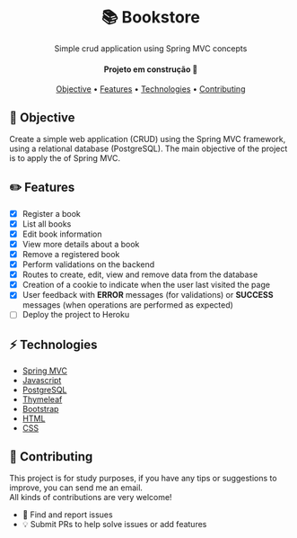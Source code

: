 <h1 align="center">
  📚 Bookstore
</h1>
<p align="center">
  Simple crud application using Spring MVC concepts
</p>

<h4 align="center">
  Projeto em construção 🚧
</h4>

<p align="center">
  <a href="#dart-objective">Objective</a> •
  <a href="#pencil2-features">Features</a> •
  <a href="#zap-technologies">Technologies</a> •
  <a href="#handshake-contributing">Contributing</a>
</p>
  
## :dart: **Objective**
Create a simple web application (CRUD) using the Spring MVC framework, using a
relational database (PostgreSQL). The main objective of the project is to apply the
of Spring MVC.

## :pencil2: Features

- [x] Register a book
- [x] List all books
- [x] Edit book information
- [x] View more details about a book
- [x] Remove a registered book
- [x] Perform validations on the backend
- [x] Routes to create, edit, view and remove data from the database
- [x] Creation of a cookie to indicate when the user last visited the page
- [x] User feedback with **ERROR** messages (for validations) or **SUCCESS** messages (when operations are performed as expected)
- [ ] Deploy the project to Heroku

## :zap: Technologies

* [Spring MVC](https://github.com/spring-projects/spring-boot)
* [Javascript](https://developer.mozilla.org/pt-BR/docs/Web/JavaScript)
* [PostgreSQL](https://www.postgresql.org/)
* [Thymeleaf](https://www.thymeleaf.org/)
* [Bootstrap](https://getbootstrap.com/docs/4.5/getting-started/introduction/)
* [HTML](https://developer.mozilla.org/pt-BR/docs/Web/HTML)
* [CSS](https://developer.mozilla.org/pt-BR/docs/Web/CSS)

## :handshake: Contributing
This project is for study purposes, if you have any tips or suggestions to improve, you can send me an email. <br>
All kinds of contributions are very welcome!

-   🔎 Find and report issues
-   💡  Submit PRs to help solve issues or add features

